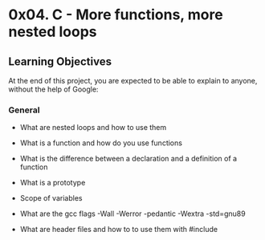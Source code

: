 # 0x04. C - More functions, more nested loops

## Learning Objectives
At the end of this project, you are expected to be able to explain to anyone, without the help of Google:

### General

* What are nested loops and how to use them

* What is a function and how do you use functions

*  What is the difference between a declaration and a definition of a function

* What is a prototype

* Scope of variables

* What are the gcc flags -Wall -Werror -pedantic -Wextra -std=gnu89

* What are header files and how to to use them with #include
